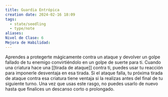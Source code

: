 ```yaml
---
title: Guardia Entrópica
creation date: 2024-02-16 18:09
tags:
  - state/seedling
  - type/note
aliases: 
Nivel de Clase: 6
Mejora de Habilidad:
---
```

Aprendes a protegerte mágicamente contra un ataque y devolver un golpe fallado de tu enemigo
convirtiéndolo en un golpe de suerte para ti. Cuando una criatura hace una [[tirada de ataque]] contra ti, puedes usar tu reacción para imponerle desventaja en esa tirada. Si el ataque falla, tu próxima tirada de ataque contra esa criatura tiene ventaja si la realizas antes del final de tu siguiente turno.
Una vez que usas este rasgo, no puedes usarlo de nuevo hasta que finalices un descanso corto o
prolongado.



